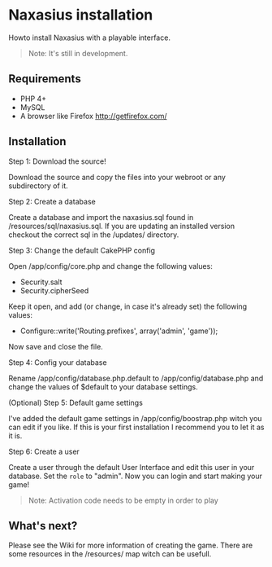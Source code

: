 # Naxasius installation

Howto install Naxasius with a playable interface.

> Note: It's still in development.

## Requirements

* PHP 4+
* MySQL
* A browser like Firefox <http://getfirefox.com/>

## Installation

Step 1: Download the source!

Download the source and copy the files into your webroot or any subdirectory of it.

Step 2: Create a database

Create a database and import the naxasius.sql found in /resources/sql/naxasius.sql. If you are updating an installed version checkout the correct sql in the /updates/ directory.

Step 3: Change the default CakePHP config

Open /app/config/core.php and change the following values:

* Security.salt
* Security.cipherSeed

Keep it open, and add (or change, in case it's already set) the following values:

* Configure::write('Routing.prefixes', array('admin', 'game'));

Now save and close the file.

Step 4: Config your database

Rename /app/config/database.php.default to /app/config/database.php and change the values of $default to your database settings.

(Optional) Step 5: Default game settings

I've added the default game settings in /app/config/boostrap.php witch you can edit if you like. If this is your first installation I recommend you to let it as it is.

Step 6: Create a user

Create a user through the default User Interface and edit this user in your database. Set the `role` to "admin". Now you can login and start making your game!

> Note: Activation code needs to be empty in order to play

## What's next?

Please see the Wiki for more information of creating the game. There are some resources in the /resources/ map witch can be usefull.